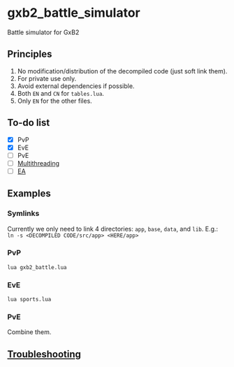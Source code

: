 # gxb2_battle_simulator
Battle simulator for GxB2

## Principles
 1. No modification/distribution of the decompiled code (just soft link them).
 1. For private use only.
 1. Avoid external dependencies if possible.
 1. Both `EN` and `CN` for `tables.lua`.
 1. Only `EN` for the other files.

## To-do list
- [x] PvP
- [x] EvE
- [ ] PvE
- [ ] [Multithreading](http://lualanes.github.io/lanes/)
- [ ] [EA](https://en.wikipedia.org/wiki/Evolutionary_algorithm)

## Examples
### Symlinks
Currently we only need to link 4 directories: `app`, `base`, `data`, and `lib`. E.g.:    
`ln -s <DECOMPILED CODE/src/app> <HERE/app>`

### PvP
`lua gxb2_battle.lua`

### EvE
`lua sports.lua`

### PvE
Combine them.

## [Troubleshooting](https://en.wikipedia.org/wiki/Do_it_yourself)
